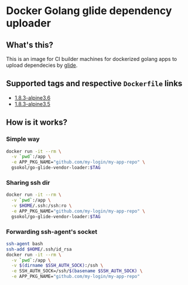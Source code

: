 Docker Golang glide dependency uploader
=======================================

## What's this?

This is an image for CI builder machines for dockerized golang apps to upload dependecies by [glide](https://glide.readthedocs.io/en/latest/).

## Supported tags and respective `Dockerfile` links

- [1.8.3-alpine3.6](https://github.com/GSokol/go-glide-vendor-loader/blob/5b94ced266fdfc8c54f6bc0514cdb3caaa8e8a86/Dockerfile)
- [1.8.3-alpine3.5](https://github.com/GSokol/go-glide-vendor-loader/blob/83dd2c1c6d61fcfc2d5f3374054d47d39497c170/Dockerfile)

## How is it works?

### Simple way

```sh
docker run -it --rm \
  -v `pwd`:/app \
  -e APP_PKG_NAME="github.com/my-login/my-app-repo" \
  gsokol/go-glide-vendor-loader:$TAG
```

### Sharing ssh dir

```sh
docker run -it --rm \
  -v `pwd`:/app \
  -v $HOME/.ssh:/ssh:ro \
  -e APP_PKG_NAME="github.com/my-login/my-app-repo" \
  gsokol/go-glide-vendor-loader:$TAG
```

### Forwarding ssh-agent's socket

```sh
ssh-agent bash
ssh-add $HOME/.ssh/id_rsa
docker run -it --rm \
  -v `pwd`:/app \
  -v $(dirname $SSH_AUTH_SOCK):/ssh \
  -e SSH_AUTH_SOCK=/ssh/$(basename $SSH_AUTH_SOCK) \
  -e APP_PKG_NAME="github.com/my-login/my-app-repo"
```
